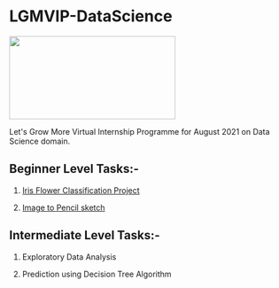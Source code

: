 # LGMVIP-DataScience <br> 
<img src="https://encrypted-tbn0.gstatic.com/images?q=tbn:ANd9GcRkw4JwPph6aCMGZNinRrtCeBD-Z43RD40RPupPRpn31e2b7m5sxdBAdtInWMByqdkD4lY&usqp=CAU" height="150px" width="300px" />

Let's Grow More Virtual Internship Programme for August 2021 on Data Science domain.

## Beginner Level Tasks:- 

1. [Iris Flower Classification Project](https://github.com/khushi-purwar/LGMVIP-DataScience/tree/master/Task-1)

2. [Image to Pencil sketch](https://github.com/khushi-purwar/LGMVIP-DataScience/tree/master/Task-3)

## Intermediate Level Tasks:- 

1. Exploratory Data Analysis

2. Prediction using Decision Tree Algorithm
